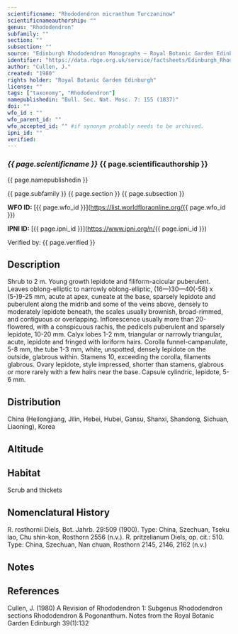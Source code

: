 ```yaml
---
scientificname: "Rhododendron micranthum Turczaninow"
scientificnameauthorship: ""
genus: "Rhododendron"
subfamily: ""
section: ""
subsection: ""
source: "Edinburgh Rhododendron Monographs – Royal Botanic Garden Edinburgh"
identifier: "https://data.rbge.org.uk/service/factsheets/Edinburgh_Rhododendron_Monographs.xhtml"
author: "Cullen, J."
created: "1980"
rights holder: "Royal Botanic Garden Edinburgh"
license: ""
tags: ["taxonomy", "Rhododendron"]
namepublishedin: "Bull. Soc. Nat. Mosc. 7: 155 (1837)"
doi: ""
wfo_id : ""
wfo_parent_id: ""
wfo_accepted_id: "" #if synonym probably needs to be archived.                      
ipni_id: ""
verified:
---
```

### _{{ page.scientificname }}_ {{ page.scientificauthorship }}
 {{ page.namepublishedin }}

{{ page.subfamily }} {{ page.section }} {{ page.subsection }}

**WFO ID:** [{{ page.wfo_id }}](https://list.worldfloraonline.org/{{ page.wfo_id }})

**IPNI ID:** [{{ page.ipni_id }}](https://www.ipni.org/n/{{ page.ipni_id }})

Verified by: {{ page.verified }}



## Description
Shrub to 2 m. Young growth lepidote and filiform-acicular puberulent. Leaves oblong-elliptic to narrowly oblong-elliptic, (16—)30—40(-56) x (5-)9-25 mm, acute at apex, cuneate at the base, sparsely lepidote and puberulent along the midrib and some of the veins above, densely to moderately lepidote beneath, the scales usually brownish, broad-rimmed, and contiguous or overlapping. Inflorescence usually more than 20-flowered, with a conspicuous rachis, the pedicels puberulent and sparsely lepidote, 10-20 mm. Calyx lobes 1-2 mm, triangular or narrowly triangular, acute, lepidote and fringed with loriform hairs. Corolla funnel-campanulate, 5-8 mm, the tube 1-3 mm, white, unspotted, densely lepidote on the outside, glabrous within. Stamens 10, exceeding the corolla, filaments glabrous. Ovary lepidote, style impressed, shorter than stamens, glabrous or more rarely with a few hairs near the base. Capsule cylindric, lepidote, 5-6 mm.

## Distribution
China (Heilongjiang, Jilin, Hebei, Hubei, Gansu, Shanxi, Shandong, Sichuan, Liaoning), Korea

## Altitude


## Habitat
Scrub and thickets

## Nomenclatural History
R. rosthornii Diels, Bot. Jahrb. 29:509 (1900). Type: China, Szechuan, Tseku lao, Chu shin-kon, Rosthorn 2556 (n.v.). R. pritzelianum Diels, op. cit.: 510. Type: China, Szechuan, Nan chuan, Rosthorn 2145, 2146, 2162 (n.v.)
                       
## Notes


## References

Cullen, J. (1980) A Revision of Rhododendron 1: Subgenus Rhododendron sections Rhododendron & Pogonanthum. Notes from the Royal Botanic Garden Edinburgh 39(1):132
